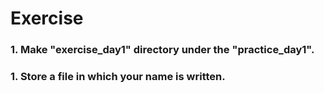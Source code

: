 # Exercise  
### 1. Make "exercise_day1" directory under the "practice_day1".  
### 1. Store a file in which your name is written.

